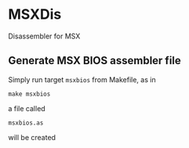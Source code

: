 # MSXDis
Disassembler for MSX

## Generate MSX BIOS assembler file
Simply run target `msxbios` from Makefile, as in

```
make msxbios
```

a file called 

```
msxbios.as
```

will be created

